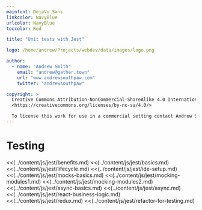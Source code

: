 ```yaml
---
mainfont: DejaVu Sans
linkcolor: NavyBlue
urlcolor: NavyBlue
toccolor: Red

title: "Unit tests with Jest"

logo: /home/andrew/Projects/webdev/data/images/logo.png

author:
  - name: "Andrew Smith"
    email: "andrew@gather.town"
    url: "www.andrewsouthpaw.com"
    twitter: "andrewsouthpaw"

copyright: >
  Creative Commons Attribution-NonCommercial-ShareAlike 4.0 International Public License:
  <https://creativecommons.org/licenses/by-nc-sa/4.0/>

  To license this work for use in a commercial setting contact Andrew Smith
---
```


# Testing

<<(../content/js/jest/benefits.md)
<<(../content/js/jest/basics.md)
<<(../content/js/jest/lifecycle.md)
<<(../content/js/jest/ide-setup.md)
<<(../content/js/jest/mocks-basics.md)
<<(../content/js/jest/mocking-modules1.md)
<<(../content/js/jest/mocking-modules2.md)
<<(../content/js/jest/async-basics.md)
<<(../content/js/jest/async.md)
<<(../content/js/jest/react-business-logic.md)
<<(../content/js/jest/redux.md)
<<(../content/js/jest/refactor-for-testing.md)

